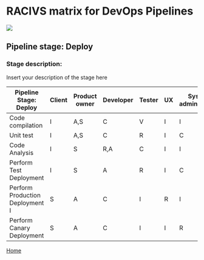 # __RACIVS matrix for DevOps Pipelines__   

<img src="https://user-images.githubusercontent.com/10748736/112030685-6c81be80-8b32-11eb-94b8-c2c01b8f4581.png">

## __Pipeline stage:__  Deploy  
### __Stage description:__  
Insert your description of the stage here  

| Pipeline Stage:<br>Deploy  | Client  | Product owner | Developer  | Tester  | UX  | System administrator |Security Team
|----------------------------- |-------- |-------- |-------- |-------- |-------- |--------  |---------
| Code compilation             |      I   |     A,S    |   C      |    V     |    I     |    I      |    R      |
| Unit test                    |     I    |     A,S    |    C     |    R     |    I     |    C      |    I      |
| Code Analysis                |     I    |     S    |    R,A     |    C     |    I     |    I      |    I      |
| Perform Test Deployment      |    I     |     S    |     A    |     R    |     I    |     C     |     I     |             
| Perform Production Deployment     I     |    S     |   A      |    C     |     I    |    R     |      I    |
| Perform Canary Deployment    |    S     |    A     |   C      |    I     |    I     |   R       |     I     |
  
  
[Home](../index.md)
